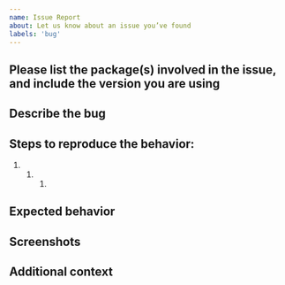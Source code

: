 ```yaml
---
name: Issue Report
about: Let us know about an issue you’ve found
labels: 'bug'
---
```


<!-- For feature requests, please use the following template: https://github.com/Shopify/ui-extensions/issues/new?labels=enhancement&template=feature-request.md -->

## Please list the package(s) involved in the issue, and include the version you are using

<!-- e.g. checkout-ui-extensions V0.10.1, admin-ui-extensions-react V0.11.0 -->

## Describe the bug

<!-- A clear and concise description of what the bug is. Please include specific affected APIs/components if relevant. -->

## Steps to reproduce the behavior:

1. 1. 1.

## Expected behavior

<!-- A clear and concise description of what you expected to happen. -->

## Screenshots

<!-- If applicable, add screenshots or a short video to help explain your problem. -->

## Additional context

<!-- Add any other context about the problem here, examples could be the package version, troubleshooting steps you’ve tried, etc. -->
